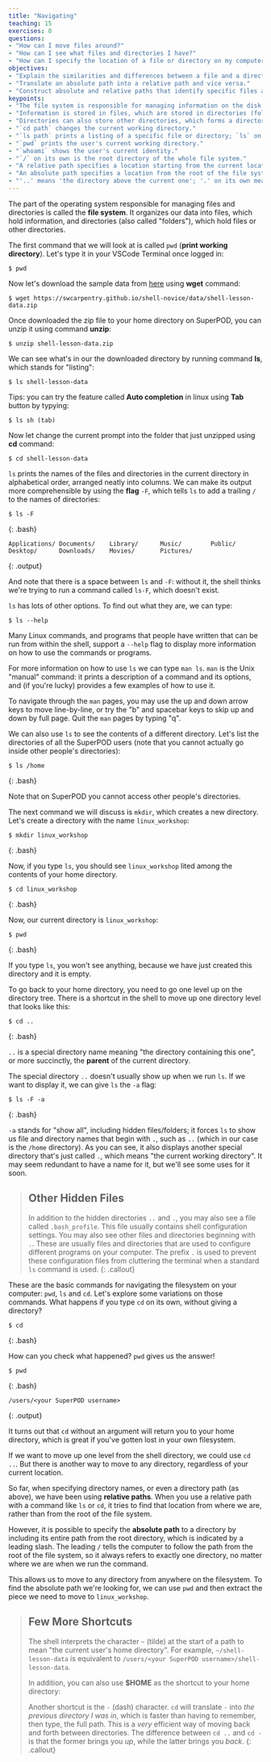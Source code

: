 ```yaml
---
title: "Navigating"
teaching: 15
exercises: 0
questions:
- "How can I move files around?"
- "How can I see what files and directories I have?"
- "How can I specify the location of a file or directory on my computer?"
objectives:
- "Explain the similarities and differences between a file and a directory."
- "Translate an absolute path into a relative path and vice versa."
- "Construct absolute and relative paths that identify specific files and directories."
keypoints:
- "The file system is responsible for managing information on the disk."
- "Information is stored in files, which are stored in directories (folders)."
- "Directories can also store other directories, which forms a directory tree."
- "`cd path` changes the current working directory."
- "`ls path` prints a listing of a specific file or directory; `ls` on its own lists the current working directory."
- "`pwd` prints the user's current working directory."
- "`whoami` shows the user's current identity."
- "`/` on its own is the root directory of the whole file system."
- "A relative path specifies a location starting from the current location."
- "An absolute path specifies a location from the root of the file system."
- "'..' means 'the directory above the current one'; '.' on its own means 'the current directory'."
---
```


The part of the operating system responsible for managing files and directories
is called the **file system**. It organizes our data into files, which hold information,
and directories (also called "folders"), which hold files or other directories.

The first command that we will look at is called `pwd` (**print working directory**). Let's type it in your VSCode Terminal once logged in:

~~~
$ pwd
~~~

Now let's download the sample data from [here](https://swcarpentry.github.io/shell-novice/data/shell-lesson-data.zip) using **wget** command:

```
$ wget https://swcarpentry.github.io/shell-novice/data/shell-lesson-data.zip
```

Once downloaded the zip file to your home directory on SuperPOD, you can unzip it using command **unzip**:

```
$ unzip shell-lesson-data.zip
```

We can see what's in our the downloaded directory by running command **ls**, which stands for "listing":

~~~
$ ls shell-lesson-data
~~~
Tips: you can try the feature called **Auto completion** in linux using **Tab** button by typying:

```
$ ls sh (tab)
```

Now let change the current prompt into the folder that just unzipped using **cd** command:

```
$ cd shell-lesson-data
```

`ls` prints the names of the files and directories in the current directory in alphabetical order,
arranged neatly into columns. 
We can make its output more comprehensible by using the **flag** `-F`, which tells `ls` to add a trailing `/` to the names of directories:

~~~
$ ls -F
~~~
{: .bash}

~~~
Applications/ Documents/    Library/      Music/        Public/
Desktop/      Downloads/    Movies/       Pictures/
~~~
{: .output}

And note that there is a space between `ls` and `-F`:
without it, the shell thinks we're trying to run a command called `ls-F`, which doesn't exist.

`ls` has lots of other options. To find out what they are, we can type:

~~~
$ ls --help
~~~

Many Linux commands, and programs that people have written that can be run from within the shell, support a `--help` flag to display more information on how to use the commands or programs.

For more information on how to use `ls` we can type `man ls`.
`man` is the Unix "manual" command:
it prints a description of a command and its options,
and (if you're lucky) provides a few examples of how to use it.

To navigate through the `man` pages,
you may use the up and down arrow keys to move line-by-line,
or try the "b" and spacebar keys to skip up and down by full page.
Quit the `man` pages by typing "q".

We can also use `ls` to see the contents of a different directory. Let's list the directories of all the SuperPOD users (note that you cannot actually go inside other people's directories):  
~~~
$ ls /home
~~~
{: .bash}

Note that on SuperPOD you cannot access other people's directories. 

The next command we will discuss is `mkdir`, which creates a new directory. Let's create a directory with the name `linux_workshop`:

~~~
$ mkdir linux_workshop
~~~
{: .bash}

Now, if you type `ls`, you should see `linux_workshop` lited among the contents of your home directory. 

~~~
$ cd linux_workshop
~~~
{: .bash}

Now, our current directory is `linux_workshop`:
~~~
$ pwd
~~~
{: .bash}

If you type `ls`, you won't see anything, because we have just created this directory and it is empty.

To go back to your home directory, you need to go one level up on the directory tree. There is a shortcut in the shell to move up one directory level
that looks like this: 

~~~
$ cd ..
~~~
{: .bash}

`..` is a special directory name meaning "the directory containing this one", or more succinctly,
the **parent** of the current directory.

The special directory `..` doesn't usually show up when we run `ls`.  If we want 
to display it, we can give `ls` the `-a` flag:

~~~
$ ls -F -a
~~~
{: .bash}


`-a` stands for "show all", including hidden files/folders;
it forces `ls` to show us file and directory names that begin with `.`,
such as `..` (which in our case is the `/home` directory).
As you can see, it also displays another special directory that's just called `.`,
which means "the current working directory".
It may seem redundant to have a name for it, but we'll see some uses for it soon.

> ## Other Hidden Files
> 
> In addition to the hidden directories `..` and `.`, you may also see a file
> called `.bash_profile`. This file usually contains shell configuration
> settings. You may also see other files and directories beginning
> with `.`. These are usually files and directories that are used to configure
> different programs on your computer. The prefix `.` is used to prevent these
> configuration files from cluttering the terminal when a standard `ls` command
> is used.
{: .callout}


These  are the basic commands for navigating the filesystem on your computer: 
`pwd`, `ls` and `cd`.  Let's explore some variations on those commands.  What happens 
if you type `cd` on its own, without giving 
a directory?  

~~~
$ cd
~~~
{: .bash}

How can you check what happened?  `pwd` gives us the answer!  

~~~
$ pwd
~~~
{: .bash}

~~~
/users/<your SuperPOD username>
~~~
{: .output}

It turns out that `cd` without an argument will return you to your home directory, 
which is great if you've gotten lost in your own filesystem.  

If we want to move up one level from the shell directory, we could use `cd ..`.  But 
there is another way to move to any directory, regardless of your 
current location.  

So far, when specifying directory names, or even a directory path (as above), 
we have been using **relative paths**.  When you use a relative path with a command 
like `ls` or `cd`, it tries to find that location  from where we are,
rather than from the root of the file system.  

However, it is possible to specify the **absolute path** to a directory by 
including its entire path from the root directory, which is indicated by a 
leading slash.  The leading `/` tells the computer to follow the path from 
the root of the file system, so it always refers to exactly one directory,
no matter where we are when we run the command.

This allows us to move to any directory from anywhere on
the filesystem.  To find the absolute path 
we're looking for, we can use `pwd` and then extract the piece we need 
to move to `linux_workshop`.  



> ## Few More Shortcuts
>
> The shell interprets the character `~` (tilde) at the start of a path to
> mean "the current user's home directory". For example, `~/shell-lesson-data` is equivalent to
> `/users/<your SuperPOD username>/shell-lesson-data`.
>
> In addition, you can also use **$HOME** as the shortcut to your home directory:
> 
> Another shortcut is the `-` (dash) character.  `cd` will translate `-` into
> *the previous directory I was in*, which is faster than having to remember, 
> then type, the full path.  This is a *very* efficient way of moving back 
> and forth between directories. The difference between `cd ..` and `cd -` is 
> that the former brings you *up*, while the latter brings you *back*. 
{: .callout}



